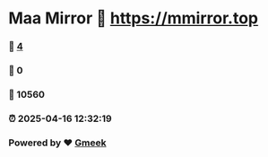# Maa Mirror :link: https://mmirror.top 
### :page_facing_up: [4](https://mmirror.top/tag.html) 
### :speech_balloon: 0 
### :hibiscus: 10560 
### :alarm_clock: 2025-04-16 12:32:19 
### Powered by :heart: [Gmeek](https://github.com/Meekdai/Gmeek)
